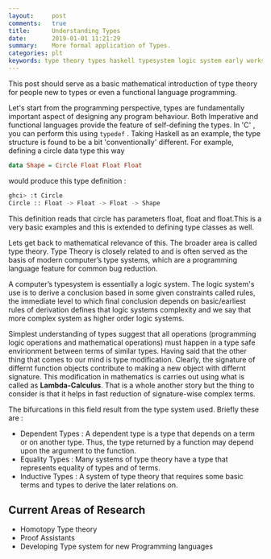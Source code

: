 ```yaml
---
layout:     post
comments:   true
title:      Understanding Types
date:       2019-01-01 11:21:29
summary:    More formal application of Types.
categories: plt
keywords: type theory types haskell typesystem logic system early works
---
```


This post should serve as a basic mathematical introduction of type theory for people new to types or even a functional language programming.

Let's start from the programming perspective, types are fundamentally important aspect of designing any program behaviour. Both Imperative and functional languages provide the feature of self-defining the types. In 'C' , you can perform this using `typedef` . Taking Haskell as an example, the type structure is found to be a bit 'conventionally' different. For example, defining a circle data type this way 

```Haskell
data Shape = Circle Float Float Float
```
would produce this type definition : 

```bash
ghci> :t Circle  
Circle :: Float -> Float -> Float -> Shape 
```
This definition reads that circle has parameters float, float and float.This is a very basic examples and this is extended to defining type classes as well.

Lets get back to mathematical relevance of this. The broader area is called type theory. Type Theory is closely related to and is often served as the basis of modern computer’s type systems, which are a programming  language  feature for common bug reduction.

A computer’s typesystem is essentially a logic system. The logic system's use is to derive a conclusion based in some given constraints called rules, the immediate level to which final conclusion depends on basic/earliest rules of derivation defines that logic systems complexity and we say that more complex system as higher order logic systems.

Simplest understanding of types suggest that all operations (programming logic operations and mathematical operations) must happen in a type safe envirionment between terms of similar types. Having said that the other thing that comes to our mind is type modification. Clearly, the signature of differnt function objects contribute to making a new object with differnt signature. This modification in mathematics is carries out using what is called as **Lambda-Calculus**. That is a whole another story but the thing to consider is that it helps in fast reduction of signature-wise complex terms.

The bifurcations in this field result from the type system used. Briefly these are :
- Dependent Types : A dependent type is a type that depends on a term or on another type. Thus, the type returned by a function may depend upon the argument to the function. 
- Equality Types : Many systems of type theory have a type that represents equality of types and of terms.
- Inductive Types : A system of type theory that requires some basic terms and types to derive the later relations on. 

## Current Areas of Research

- Homotopy Type theory
- Proof Assistants
- Developing Type system for new Programming languages 